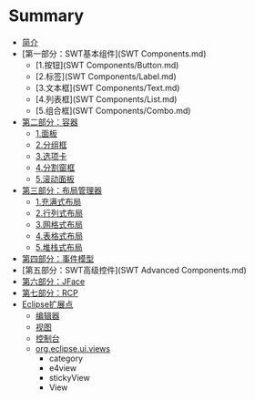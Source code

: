# Summary

* [简介](README.md)
* [第一部分：SWT基本组件](SWT Components.md)
  * [1.按钮](SWT Components/Button.md)
  * [2.标签](SWT Components/Label.md)
  * [3.文本框](SWT Components/Text.md)
  * [4.列表框](SWT Components/List.md)
  * [5.组合框](SWT Components/Combo.md)
* [第二部分：容器](Container.md)
  * [1.面板](Container/Composite.md)
  * [2.分组框](Container/Group.md)
  * [3.选项卡](Container/Folder.md)
  * [4.分割窗框](Container/SashForm.md)
  * [5.滚动面板](Container/ScrolledComposite.md)
* [第三部分：布局管理器](Layout.md)
  * [1.充满式布局](Layout/FillLyout.md)
  * [2.行列式布局](Layout/RowLayout.md)
  * [3.网格式布局](Layout/GridLayout.md)
  * [4.表格式布局](Layout/FormLayout.md)
  * [5.堆栈式布局](Layout/StackLayout.md)
* [第四部分：事件模型](Events.md)
* [第五部分：SWT高级控件](SWT Advanced Components.md)
* [第六部分：JFace](JFace.md)
* [第七部分：RCP](RCP.md)
* [Eclipse扩展点](EclipseExtension.md)
  * [编辑器](EclipseExtension/editors.md)
  * [视图](EclipseExtension/view.md)
  * [控制台](EclipseExtension/console.md)
  * [org.eclipse.ui.views](EclipseExtension/org.eclipse.ui.views.md)
    * category
    * e4view
    * stickyView
    * View

